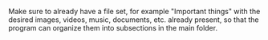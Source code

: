 Make sure to already have a file set, for example "Important things" with the desired images, videos, music, documents, etc. already present, so that the program can organize them into subsections in the main folder.
